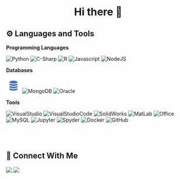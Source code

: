 <h1 align="center">Hi there 👋</h1>

<h2>⚙️ Languages and Tools</h2>

**Programming Languages**

<img title="Python" alt="Python" width="40px" src="https://img.icons8.com/color/48/000000/python--v2.png" />  <img title="C-Sharp" alt="C-Sharp" width="40px" src="https://img.icons8.com/color/48/000000/c-sharp-logo.png"/>  <img title="R" alt="R" width="40px" src="https://img.icons8.com/external-becris-flat-becris/64/000000/external-r-data-science-becris-flat-becris.png"/>  <img title="Javascript" alt="Javascript" width="40px" src="https://img.icons8.com/ios-filled/50/000000/javascript-logo.png"/>  <img title="NodeJS" alt="NodeJS" width="40px"  src="https://img.icons8.com/color/48/000000/nodejs.png"/>

**Databases**

<img title="SQL" alt="SQL" width="40px" src="https://raw.githubusercontent.com/github/explore/master/topics/sql/sql.png">   <img title="MongoDB" alt="MongoDB" width="40px" src="https://cdn.icon-icons.com/icons2/2415/PNG/512/mongodb_original_wordmark_logo_icon_146425.png"> <img title="Oracle" alt="Oracle" width="40px" src="https://img.icons8.com/color/48/000000/oracle-logo.png"/>

**Tools**

<img title="VisualStudio" alt="VisualStudio" width="40px" src="https://img.icons8.com/color/48/000000/visual-studio.png"/>  <img title="VisualStudioCode" alt="VisualStudioCode" width="40px" src="https://img.icons8.com/fluency/48/000000/visual-studio-code-2019.png"/>  <img title="SolidWorks" alt="SolidWorks" width="40px" src="https://img.icons8.com/color/48/000000/solidworks.png"/>  <img title="MatLab" alt="MatLab" width="40px" src="https://img.icons8.com/fluency/48/000000/matlab.png"/>  <img title="Office" alt="Office" width="40px" src="https://img.icons8.com/color/48/000000/microsoft-office-2019.png"/>  <img title="MySQL" alt="MySQL" width="40px" src="https://img.icons8.com/color/48/000000/mysql-logo.png"/>  <img title="Jupyter" alt="Jupyter" width="40px" src="https://img.icons8.com/fluency/48/000000/jupyter.png"/>  <img title="Spyder" alt="Spyder" width="40px" src="https://img.icons8.com/fluency/48/000000/spyder-ide.png"/>  <img title="Docker" alt="Docker" src="https://img.icons8.com/fluency/48/000000/docker.png"/>  <img title="GitHub" alt="GitHub" width="40px" src="https://img.icons8.com/ios-filled/50/000000/github.png"/>

<br/>
<br/>








<h2>💬 Connect With Me</h2>

<a href = "https://www.linkedin.com/in/thomas-culino/" target="_blank"><img width="40px" src="https://img.icons8.com/fluency/48/000000/linkedin.png"/></a>
<a href = "mailto:thomas.culino@edu.devinci.fr" target="_blank"><img width="40px" src="https://img.icons8.com/color/48/000000/apple-mail.png"/></a>
